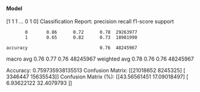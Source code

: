#### Model
[1 1 1 ... 0 1 0]
Classification Report:
              precision    recall  f1-score   support

           0       0.86      0.72      0.78  29263977
           1       0.65      0.82      0.73  18981990

    accuracy                           0.76  48245967
   macro avg       0.76      0.77      0.76  48245967
weighted avg       0.78      0.76      0.76  48245967

Accuracy: 0.759735938135513
Confusion Matrix:
[[21018652  8245325]
 [ 3346447 15635543]]
Confusion Matrix (%):
[[43.56561451 17.09018497]
 [ 6.93622122 32.4079793 ]]
